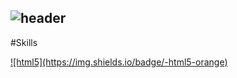 <!--
**yskim0602/yskim0602** is a ✨ _special_ ✨ repository because its `README.md` (this file) appears on your GitHub profile.

Here are some ideas to get you started:

- 🔭 I’m currently working on ...
- 🌱 I’m currently learning ...
- 👯 I’m looking to collaborate on ...
- 🤔 I’m looking for help with ...
- 💬 Ask me about ...
- 📫 How to reach me: ...
- 😄 Pronouns: ...
- ⚡ Fun fact: ...
-->

![header](https://capsule-render.vercel.app/api?type=waving&color=gradient&height=120&animation=fadeIn&section=header&text=Profile&fontAlign=70)
---

#Skills

<!-- ![html5](https://user-images.githubusercontent.com/75105125/204175256-02a3e06a-9d73-4297-a003-c324067d5b16.svg) -->

<a href="https://yskim0602.github.io/">
![html5](https://img.shields.io/badge/-html5-orange)


